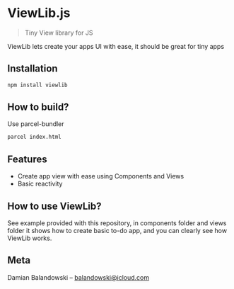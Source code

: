 # ViewLib.js
> Tiny View library for JS 

ViewLib lets create your apps UI with ease, it should be great for tiny apps 

## Installation

```sh
npm install viewlib
```

## How to build?

Use parcel-bundler

```sh
parcel index.html
```

## Features
* Create app view with ease using Components and Views
* Basic reactivity

## How to use ViewLib?

See example provided with this repository, in components folder and views folder it shows how to create 
basic to-do app, and you can clearly see how ViewLib works.

## Meta

Damian Balandowski – balandowski@icloud.com